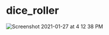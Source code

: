 # dice_roller


![Screenshot 2021-01-27 at 4 12 38 PM](https://user-images.githubusercontent.com/77614066/105988582-e0b95c00-60c5-11eb-8286-1c2a07f8f321.png)
